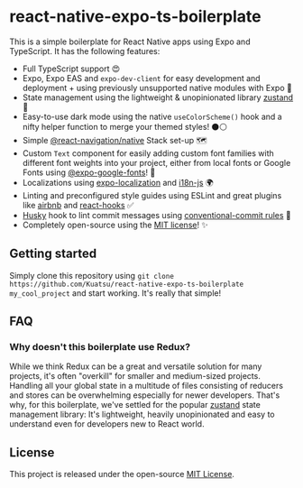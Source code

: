# react-native-expo-ts-boilerplate

This is a simple boilerplate for React Native apps using Expo and TypeScript. It has the following features:
* Full TypeScript support 😍
* Expo, Expo EAS and `expo-dev-client` for easy development and deployment + using previously unsupported native modules with Expo 🚀
* State management using the lightweight & unopinionated library [zustand](https://github.com/pmndrs/zustand) 🐻
* Easy-to-use dark mode using the native `useColorScheme()` hook and a nifty helper function to merge your themed styles! ⚫️⚪️
* Simple [@react-navigation/native](https://github.com/react-navigation/react-navigation) Stack set-up 🗺
* Custom `Text` component for easily adding custom font families with different font weights into your project, either from local fonts or Google Fonts using [@expo-google-fonts](https://docs.expo.dev/guides/using-custom-fonts/)! 📝
* Localizations using [expo-localization](https://docs.expo.dev/versions/latest/sdk/localization/) and [i18n-js](https://www.npmjs.com/package/i18n-js) 🌍
* Linting and preconfigured style guides using ESLint and great plugins like [airbnb](https://github.com/airbnb/javascript) and [react-hooks](https://www.npmjs.com/package/eslint-plugin-react-hooks) ✅
* [Husky](https://github.com/typicode/husky) hook to lint commit messages using [conventional-commit rules](https://github.com/conventional-changelog/commitlint) 🥸
* Completely open-source using the [MIT license](https://github.com/Kuatsu/react-native-expo-ts-boilerplate/blob/master/LICENSE)! ✨

## Getting started
Simply clone this repository using `git clone https://github.com/Kuatsu/react-native-expo-ts-boilerplate my_cool_project` and start working. It's really that simple!

## FAQ
### Why doesn't this boilerplate use Redux?
While we think Redux can be a great and versatile solution for many projects, it's often "overkill" for smaller and medium-sized projects. Handling all your global state in a multitude of files consisting of reducers and stores can be overwhelming especially for newer developers. That's why, for this boilerplate, we've settled for the popular [zustand](https://github.com/pmndrs/zustand) state management library: It's lightweight, heavily unopinionated and easy to understand even for developers new to React world.

## License
This project is released under the open-source [MIT License](https://github.com/Kuatsu/react-native-expo-ts-boilerplate/blob/master/LICENSE).
